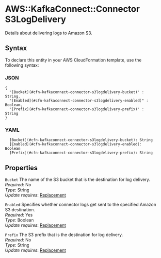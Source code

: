 # AWS::KafkaConnect::Connector S3LogDelivery<a name="aws-properties-kafkaconnect-connector-s3logdelivery"></a>

Details about delivering logs to Amazon S3\.

## Syntax<a name="aws-properties-kafkaconnect-connector-s3logdelivery-syntax"></a>

To declare this entity in your AWS CloudFormation template, use the following syntax:

### JSON<a name="aws-properties-kafkaconnect-connector-s3logdelivery-syntax.json"></a>

```
{
  "[Bucket](#cfn-kafkaconnect-connector-s3logdelivery-bucket)" : String,
  "[Enabled](#cfn-kafkaconnect-connector-s3logdelivery-enabled)" : Boolean,
  "[Prefix](#cfn-kafkaconnect-connector-s3logdelivery-prefix)" : String
}
```

### YAML<a name="aws-properties-kafkaconnect-connector-s3logdelivery-syntax.yaml"></a>

```
  [Bucket](#cfn-kafkaconnect-connector-s3logdelivery-bucket): String
  [Enabled](#cfn-kafkaconnect-connector-s3logdelivery-enabled): Boolean
  [Prefix](#cfn-kafkaconnect-connector-s3logdelivery-prefix): String
```

## Properties<a name="aws-properties-kafkaconnect-connector-s3logdelivery-properties"></a>

`Bucket`  <a name="cfn-kafkaconnect-connector-s3logdelivery-bucket"></a>
The name of the S3 bucket that is the destination for log delivery\.  
*Required*: No  
*Type*: String  
*Update requires*: [Replacement](https://docs.aws.amazon.com/AWSCloudFormation/latest/UserGuide/using-cfn-updating-stacks-update-behaviors.html#update-replacement)

`Enabled`  <a name="cfn-kafkaconnect-connector-s3logdelivery-enabled"></a>
Specifies whether connector logs get sent to the specified Amazon S3 destination\.  
*Required*: Yes  
*Type*: Boolean  
*Update requires*: [Replacement](https://docs.aws.amazon.com/AWSCloudFormation/latest/UserGuide/using-cfn-updating-stacks-update-behaviors.html#update-replacement)

`Prefix`  <a name="cfn-kafkaconnect-connector-s3logdelivery-prefix"></a>
The S3 prefix that is the destination for log delivery\.  
*Required*: No  
*Type*: String  
*Update requires*: [Replacement](https://docs.aws.amazon.com/AWSCloudFormation/latest/UserGuide/using-cfn-updating-stacks-update-behaviors.html#update-replacement)